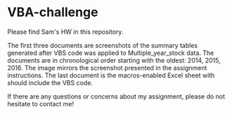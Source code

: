 # VBA-challenge
Please find Sam's HW in this repository. 

The first three documents are screenshots of the summary tables generated after VBS code was applied to Multiple_year_stock data. The documents are in chronological order starting with the oldest: 2014, 2015, 2016. The image mirrors the screenshot presented in the assignment instructions. The last document is the macros-enabled Excel sheet with should include the VBS code. 

If there are any questions or concerns about my assignment, please do not hesitate to contact me! 
